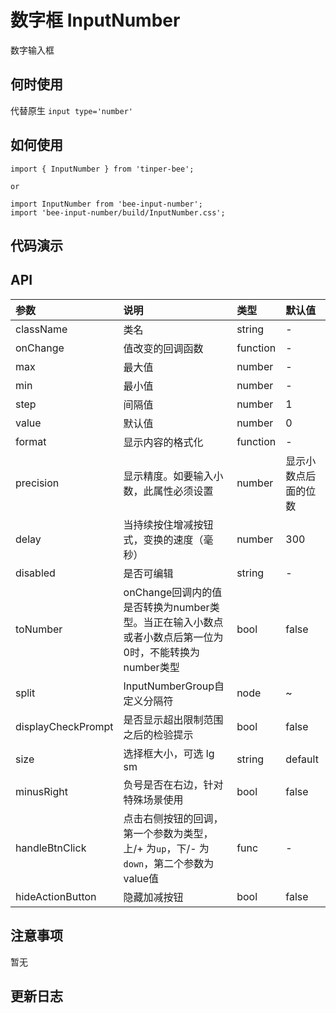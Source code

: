 # 数字框 InputNumber

数字输入框

## 何时使用

代替原生 `input type='number'`

## 如何使用

```
import { InputNumber } from 'tinper-bee';

or

import InputNumber from 'bee-input-number';
import 'bee-input-number/build/InputNumber.css';

```
## 代码演示

## API

|参数|说明|类型|默认值|
|:---|:-----|:----|:------|
|className|类名|string|-|
|onChange|值改变的回调函数|function|-|
|max|最大值|number|-|
|min|最小值|number|-|
|step|间隔值|number|1|
|value|默认值|number|0|
|format|显示内容的格式化|function|-|
|precision|显示精度。如要输入小数，此属性必须设置|number|显示小数点后面的位数|
|delay|当持续按住增减按钮式，变换的速度（毫秒）|number|300|
|disabled|是否可编辑|string|-|
|toNumber|onChange回调内的值是否转换为number类型。当正在输入小数点或者小数点后第一位为0时，不能转换为number类型|bool|false|
|split|InputNumberGroup自定义分隔符|node|~|
|displayCheckPrompt|是否显示超出限制范围之后的检验提示|bool|false|
|size|选择框大小，可选 lg sm|string|default|
|minusRight|负号是否在右边，针对特殊场景使用|bool|false|
|handleBtnClick|点击右侧按钮的回调，第一个参数为类型，上/+ 为`up`，下/- 为`down`，第二个参数为value值|func|-|
|hideActionButton|隐藏加减按钮|bool|false|

## 注意事项

暂无

## 更新日志